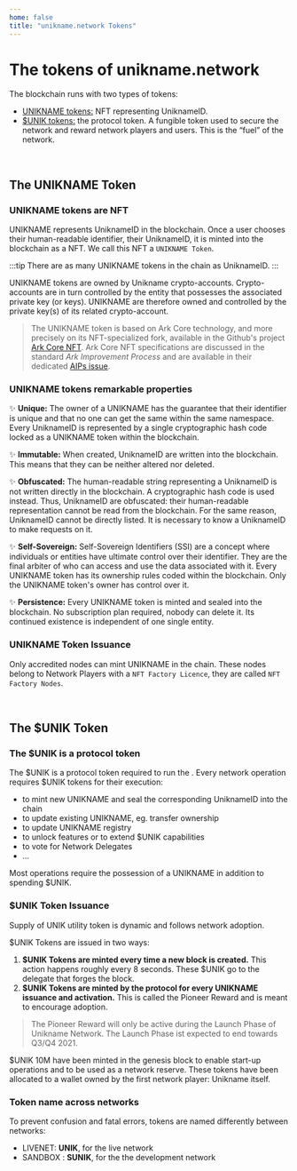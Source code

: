 ```yaml
---
home: false
title: "unikname.network Tokens"
---
```


# The tokens of unikname.network

The <brand name="uns"/> blockchain runs with two types of tokens:

* [UNIKNAME tokens:](#the-unikname-token) NFT representing UniknameID.
* [$UNIK tokens:](#the-unik-token) the protocol token. A fungible token used to secure the network and reward network players and users. This is the “fuel” of the network.

<br/>

## The UNIKNAME Token

<hseparator type="UNIK" size="medium"/>

### UNIKNAME tokens are NFT

UNIKNAME represents UniknameID in the blockchain. Once a user chooses their human-readable identifier, their UniknameID, it is minted into the blockchain as a NFT. We call this NFT a `UNIKNAME Token`. 

:::tip There are as many UNIKNAME tokens in the chain as UniknameID.
:::

UNIKNAME tokens are owned by Unikname crypto-accounts. Crypto-accounts are in turn controlled by the entity that possesses the associated private key (or keys). UNIKNAME are therefore owned and controlled by the private key(s) of its related crypto-account.

> The UNIKNAME token is based on Ark Core technology, and more precisely on its NFT-specialized fork, available in the Github's project [Ark Core NFT](https://github.com/spacelephantlabs/ark-core_non-fungible-token).
Ark Core NFT specifications are discussed in the standard _Ark Improvement Process_ and are available in their dedicated [AIPs issue](https://github.com/ArkEcosystem/AIPs/issues/70).

### UNIKNAME tokens remarkable properties

:sparkles: **Unique:** The owner of a UNIKNAME has the guarantee that their identifier is unique and that no one can get the same within the same namespace. Every UniknameID is represented by a single cryptographic hash code locked as a UNIKNAME token within the <brand name="uns"/> blockchain.

:sparkles: **Immutable:** When created, UniknameID are written into the blockchain. This means that they can be neither altered nor deleted.

:sparkles: **Obfuscated:** The human-readable string representing a UniknameID is not written directly in the <brand name="uns"/> blockchain. A cryptographic hash code is used instead. Thus, UniknameID are obfuscated: their human-readable representation cannot be read from the blockchain. For the same reason, UniknameID cannot be directly listed. It is necessary to know a UniknameID to make requests on it.

:sparkles: **Self-Sovereign:** Self-Sovereign Identifiers (SSI) are a concept where individuals or entities have ultimate control over their identifier. They are the final arbiter of who can access and use the data associated with it. Every UNIKNAME token has its ownership rules coded within the <brand name="uns"/> blockchain. Only the UNIKNAME token's owner has control over it.

:sparkles: **Persistence:** Every UNIKNAME token is minted and sealed into the <brand name="uns"/> blockchain. No subscription plan required, nobody can delete it. Its continued existence is independent of one single entity.

### UNIKNAME Token Issuance

Only accredited nodes can mint UNIKNAME in the chain. These nodes belong to Network Players with a `NFT Factory Licence`, they are called `NFT Factory Nodes`.

<br/>

## The $UNIK Token

<hseparator type="uns" size="medium"/>

### The $UNIK is a protocol token

The $UNIK is a protocol token required to run the <brand name="uns"/>. Every network operation requires $UNIK tokens for their execution: 
- to mint new UNIKNAME and seal the corresponding UniknameID into the chain
- to update existing UNIKNAME, eg. transfer ownership
- to update UNIKNAME registry
- to unlock features or to extend $UNIK capabilities
- to vote for Network Delegates
- ...

Most operations require the possession of a UNIKNAME in addition to spending $UNIK.

### $UNIK Token Issuance

Supply of UNIK utility token is dynamic and follows network adoption.

$UNIK Tokens are issued in two ways: 
1. **$UNIK Tokens are minted every time a new block is created.** This action happens roughly every 8 seconds. These $UNIK go to the delegate that forges the block.
1. **$UNIK Tokens are minted by the protocol for every UNIKNAME issuance and activation.** This is called the Pioneer Reward and is meant to encourage adoption.

> The Pioneer Reward will only be active during the Launch Phase of Unikname Network. The Launch Phase ist expected to end towards Q3/Q4 2021.

$UNIK 10M have been minted in the genesis block to enable start-up operations and to be used as a network reserve. These tokens have been allocated to a wallet owned by the first network player: Unikname itself.

### Token name across networks

To prevent confusion and fatal errors, tokens are named differently between networks:
- LIVENET: **UNIK**, for the live network
- SANDBOX : **SUNIK**, for the the development network

